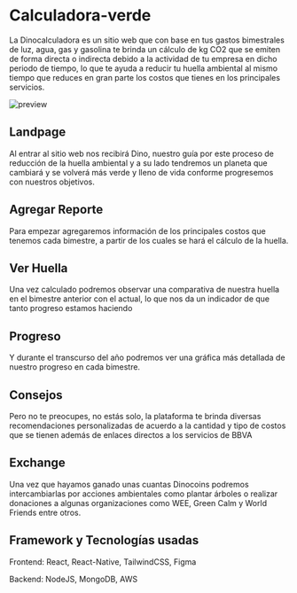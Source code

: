 # Calculadora-verde
La Dinocalculadora es un sitio web que con base en tus gastos bimestrales de luz, agua, gas y gasolina te brinda un cálculo de kg CO2 que se emiten de forma directa o indirecta debido a la actividad de tu empresa en dicho periodo de tiempo, lo que te ayuda a reducir tu huella ambiental al mismo tiempo que reduces en gran parte los costos que tienes en los principales servicios.

![preview](DinocalculadoraPreview.gif)

## Landpage
Al entrar al sitio web nos recibirá Dino, nuestro guía por este proceso de reducción de la huella ambiental y a su lado tendremos un planeta que cambiará y se volverá más verde y lleno de vida conforme progresemos con nuestros objetivos.

## Agregar Reporte
Para empezar agregaremos información de los principales costos que tenemos cada bimestre, a partir de los cuales se hará el cálculo de la huella.

## Ver Huella
Una vez calculado podremos observar una comparativa de nuestra huella en el bimestre anterior con el actual, lo que nos da un indicador de que tanto progreso estamos haciendo

## Progreso
Y durante el transcurso del año podremos ver una gráfica más detallada de nuestro progreso en cada bimestre.

## Consejos
Pero no te preocupes, no estás solo, la plataforma te brinda diversas recomendaciones personalizadas de acuerdo a la cantidad y tipo de costos que se tienen además de enlaces directos a los servicios de BBVA

## Exchange  
Una vez que hayamos ganado unas cuantas Dinocoins podremos intercambiarlas por acciones ambientales como plantar árboles o realizar donaciones a algunas organizaciones como WEE, Green Calm y World Friends entre otros.

## Framework y Tecnologías usadas
Frontend: React, React-Native, TailwindCSS, Figma

Backend: NodeJS, MongoDB, AWS
